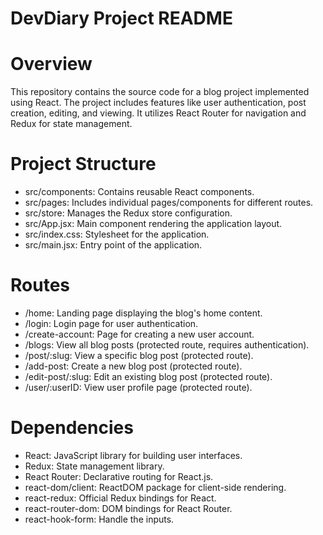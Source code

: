 # DevDiary Project README
# Overview
This repository contains the source code for a blog project implemented using React. The project includes features like user authentication, post creation, editing, and viewing. It utilizes React Router for navigation and Redux for state management.

# Project Structure
- src/components: Contains reusable React components.
- src/pages: Includes individual pages/components for different routes.
- src/store: Manages the Redux store configuration.
- src/App.jsx: Main component rendering the application layout.
- src/index.css: Stylesheet for the application.
- src/main.jsx: Entry point of the application.

# Routes
- /home: Landing page displaying the blog's home content.
- /login: Login page for user authentication.
- /create-account: Page for creating a new user account.
- /blogs: View all blog posts (protected route, requires authentication).
- /post/:slug: View a specific blog post (protected route).
- /add-post: Create a new blog post (protected route).
- /edit-post/:slug: Edit an existing blog post (protected route).
- /user/:userID: View user profile page (protected route).

# Dependencies
- React: JavaScript library for building user interfaces.
- Redux: State management library.
- React Router: Declarative routing for React.js.
- react-dom/client: ReactDOM package for client-side rendering.
- react-redux: Official Redux bindings for React.
- react-router-dom: DOM bindings for React Router.
- react-hook-form: Handle the inputs.

